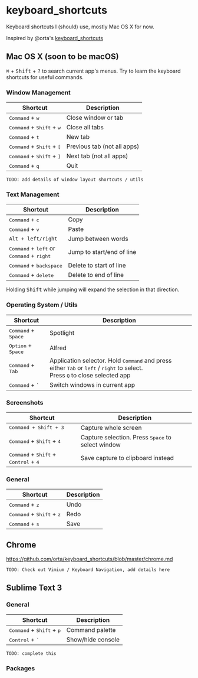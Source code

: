 # keyboard_shortcuts
Keyboard shortcuts I (should) use, mostly Mac OS X for now.

Inspired by @orta's [keyboard_shortcuts](https://github.com/orta/keyboard_shortcuts)

<!---
[TOC]
-->
<!---
	See keyboard icons here: http://docs.sublimetext.info/en/latest/reference/keyboard_shortcuts_osx.html

	or here:

	HTML Entity     GLYPH  NAME
	&#63743;              Apple
	&#8984;         ⌘      Command, Cmd, Clover, (formerly) Apple
	&#8963;         ⌃      Control, Ctl, Ctrl
	&#8997;         ⌥      Option, Opt, (Windows) Alt
	&#8679;         ⇧      Shift
	&#8682;         ⇪      Caps lock
	&#9167;         ⏏      Eject
	&#8617;         ↩      Return, Carriage Return
	&#8629; &crarr; ↵      Return, Carriage Return
	&#9166;         ⏎      Return, Carriage Return
	&#8996;         ⌤      Enter
	&#9003;         ⌫      Delete, Backspace
	&#8998;         ⌦      Forward Delete
	&#9099;         ⎋      Escape, Esc
	&#8594; &rarr;  →      Right arrow
	&#8592; &larr;  ←      Left arrow
	&#8593; &uarr;  ↑      Up arrow
	&#8595; &darr;  ↓      Down arrow
	&#8670;         ⇞      Page Up, PgUp
	&#8671;         ⇟      Page Down, PgDn
	&#8598;         ↖      Home
	&#8600;         ↘      End
	&#8999;         ⌧      Clear
	&#8677;         ⇥      Tab, Tab Right, Horizontal Tab
	&#8676;         ⇤      Shift Tab, Tab Left, Back-tab
	&#9250;         ␢      Space, Blank
	&#9251;         **␣**  Space, Blank
-->
<!---
	see keyboard preferences for more useful shortcuts
-->

## Mac OS X (soon to be macOS)

<kbd>&#8984;</kbd> + <kbd>Shift</kbd> + <kbd>?</kbd> to search current app's menus.
Try to learn the keyboard shortcuts for useful commands.

### Window Management

<!---
| Left-aligned | Center-aligned | Right-aligned |
| :---         |     :---:      |          ---: |
| git status   | git status     | git status    |
| git diff     | git diff       | git diff      |
-->

| Shortcut | Description |
| -------- | ----------- |
| <kbd>Command</kbd> + <kbd>w</kbd> | Close window or tab |
| <kbd>Command</kbd> + <kbd>Shift</kbd> + <kbd>w</kbd> | Close all tabs |
| <kbd>Command</kbd> + <kbd>t</kbd> | New tab |
| <kbd>Command</kbd> + <kbd>Shift</kbd> + <kbd>[</kbd> | Previous tab (not all apps) |
| <kbd>Command</kbd> + <kbd>Shift</kbd> + <kbd>]</kbd> | Next tab (not all apps) |
| <kbd>Command</kbd> + <kbd>q</kbd> | Quit |

`TODO: add details of window layout shortcuts / utils`

### Text Management

| Shortcut | Description |
| -------- | ----------- |
| <kbd>Command</kbd> + <kbd>c</kbd> | Copy |
| <kbd>Command</kbd> + <kbd>v</kbd> | Paste |
| `Alt + left/right` | Jump between words |
| <kbd>Command</kbd> + <kbd>left</kbd> or<br/><kbd>Command</kbd> + <kbd>right</kbd> | Jump to start/end of line |
| <kbd>Command</kbd> + <kbd>backspace</kbd> | Delete to start of line |
| <kbd>Command</kbd> + <kbd>delete</kbd> | Delete to end of line |

Holding <kbd>Shift</kbd> while jumping will expand the selection in that direction.

### Operating System / Utils

| Shortcut | Description |
| -------- | ----------- |
| <kbd>Command</kbd> + <kbd>Space</kbd> | Spotlight |
| <kbd>Option</kbd> + <kbd>Space</kbd> | Alfred |
| <kbd>Command</kbd> + <kbd>Tab</kbd> | Application selector. Hold <kbd>Command</kbd> and press either <kbd>Tab</kbd> or <kbd>left</kbd> / <kbd>right</kbd> to select.<br/>Press <kbd>Q</kbd> to close selected app |
| <kbd>Command</kbd> + <kbd>`</kbd> | Switch windows in current app |

### Screenshots

| Shortcut | Description |
| -------- | ----------- |
| <kbd>Command</d> + <kbd>Shift</kbd> + <kbd>3</kbd> | Capture whole screen |
| <kbd>Command</kbd> + <kbd>Shift</kbd> + <kbd>4</kbd> | Capture selection. Press <kbd>Space</kbd> to select window |
| <kbd>Command</kbd> + <kbd>Shift</kbd> + <kbd>Control</kbd> + <kbd>4</kbd> | Save capture to clipboard instead |


### General

| Shortcut | Description |
| -------- | ----------- |
| <kbd>Command</kbd> + <kbd>z</kbd> | Undo |
| <kbd>Command</kbd> + <kbd>Shift</kbd> + <kbd>z</kbd> | Redo |
| <kbd>Command</kbd> + <kbd>s</kbd> | Save |


## Chrome

https://github.com/orta/keyboard_shortcuts/blob/master/chrome.md

`TODO: Check out Vimium / Keyboard Navigation, add details here`


## Sublime Text 3

### General

| Shortcut | Description |
| -------- | ----------- |
| <kbd>Command</kbd> + <kbd>Shift</kbd> + <kbd>p</kbd> | Command palette |
| <kbd>Control</kbd> + <kbd>`</kbd> | Show/hide console |

`TODO: complete this`
<!---
	http://docs.sublimetext.info/en/latest/reference/keyboard_shortcuts_osx.html
	https://scotch.io/bar-talk/sublime-text-keyboard-shortcuts
	https://www.cheatography.com/tdeyle/cheat-sheets/sublime-text-3/
	https://www.shortcutfoo.com/app/dojos/sublime-text-3-win/cheatsheet
	https://webdesign.tutsplus.com/tutorials/useful-shortcuts-for-a-faster-workflow-in-sublime-text-3--cms-22185
	http://sweetme.at/2013/08/08/sublime-text-keyboard-shortcuts/
	https://scotch.io/bar-talk/the-complete-visual-guide-to-sublime-text-3-getting-started-and-keyboard-shortcuts
-->

### Packages
